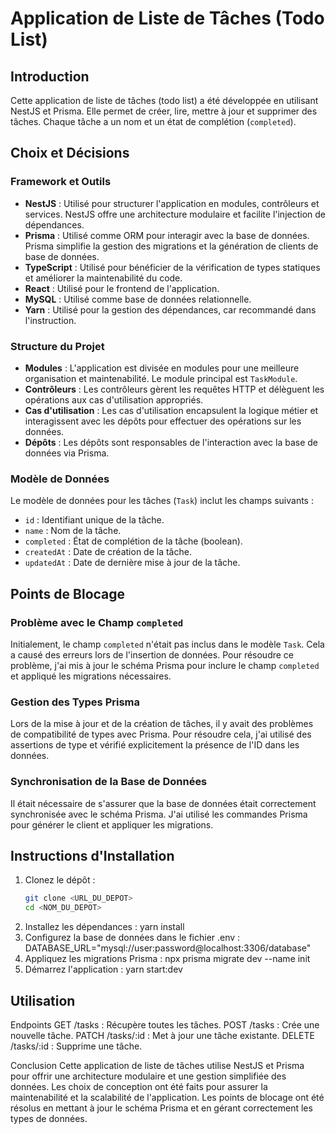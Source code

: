 # Application de Liste de Tâches (Todo List)

## Introduction

Cette application de liste de tâches (todo list) a été développée en utilisant NestJS et Prisma. Elle permet de créer, lire, mettre à jour et supprimer des tâches. Chaque tâche a un nom et un état de complétion (`completed`).

## Choix et Décisions

### Framework et Outils

- **NestJS** : Utilisé pour structurer l'application en modules, contrôleurs et services. NestJS offre une architecture modulaire et facilite l'injection de dépendances.
- **Prisma** : Utilisé comme ORM pour interagir avec la base de données. Prisma simplifie la gestion des migrations et la génération de clients de base de données.
- **TypeScript** : Utilisé pour bénéficier de la vérification de types statiques et améliorer la maintenabilité du code.
- **React** : Utilisé pour le frontend de l'application.
- **MySQL** : Utilisé comme base de données relationnelle.
- **Yarn** : Utilisé pour la gestion des dépendances, car recommandé dans l'instruction.


### Structure du Projet

- **Modules** : L'application est divisée en modules pour une meilleure organisation et maintenabilité. Le module principal est `TaskModule`.
- **Contrôleurs** : Les contrôleurs gèrent les requêtes HTTP et délèguent les opérations aux cas d'utilisation appropriés.
- **Cas d'utilisation** : Les cas d'utilisation encapsulent la logique métier et interagissent avec les dépôts pour effectuer des opérations sur les données.
- **Dépôts** : Les dépôts sont responsables de l'interaction avec la base de données via Prisma.

### Modèle de Données

Le modèle de données pour les tâches (`Task`) inclut les champs suivants :
- `id` : Identifiant unique de la tâche.
- `name` : Nom de la tâche.
- `completed` : État de complétion de la tâche (boolean).
- `createdAt` : Date de création de la tâche.
- `updatedAt` : Date de dernière mise à jour de la tâche.

## Points de Blocage

### Problème avec le Champ `completed`

Initialement, le champ `completed` n'était pas inclus dans le modèle `Task`. Cela a causé des erreurs lors de l'insertion de données. Pour résoudre ce problème, j'ai mis à jour le schéma Prisma pour inclure le champ `completed` et appliqué les migrations nécessaires.

### Gestion des Types Prisma

Lors de la mise à jour et de la création de tâches, il y avait des problèmes de compatibilité de types avec Prisma. Pour résoudre cela, j'ai utilisé des assertions de type et vérifié explicitement la présence de l'ID dans les données.

### Synchronisation de la Base de Données

Il était nécessaire de s'assurer que la base de données était correctement synchronisée avec le schéma Prisma. J'ai utilisé les commandes Prisma pour générer le client et appliquer les migrations.

## Instructions d'Installation

1. Clonez le dépôt :
   ```sh
   git clone <URL_DU_DEPOT>
   cd <NOM_DU_DEPOT>
2. Installez les dépendances :
 yarn install
3. Configurez la base de données dans le fichier .env :
 DATABASE_URL="mysql://user:password@localhost:3306/database"
4. Appliquez les migrations Prisma :
    npx prisma migrate dev --name init
5. Démarrez l'application :
    yarn start:dev

## Utilisation
Endpoints
GET /tasks : Récupère toutes les tâches.
POST /tasks : Crée une nouvelle tâche.
PATCH /tasks/:id : Met à jour une tâche existante.
DELETE /tasks/:id : Supprime une tâche.

Conclusion
Cette application de liste de tâches utilise NestJS et Prisma pour offrir une architecture modulaire et une gestion simplifiée des données. Les choix de conception ont été faits pour assurer la maintenabilité et la scalabilité de l'application. Les points de blocage ont été résolus en mettant à jour le schéma Prisma et en gérant correctement les types de données.